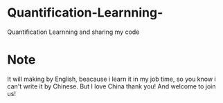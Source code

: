 # Quantification-Learnning-
Quantification Learnning and sharing my code

# Note
It will making by English, beacause i learn it in my job time, so you know i can't write it by Chinese. But I love China thank you! And welcome to join us!
